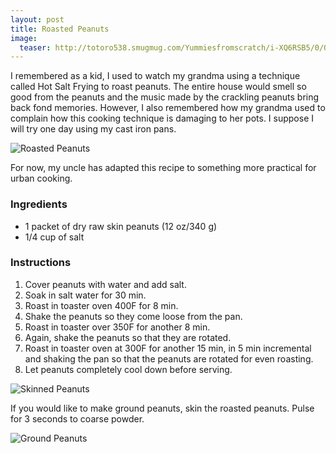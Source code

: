 ```yaml
---
layout: post
title: Roasted Peanuts
image:
  teaser: http://totoro538.smugmug.com/Yummiesfromscratch/i-XQ6RSB5/0/O/2014-09-05-roasted-peanuts-720x100.jpg
---
```


I remembered as a kid, I used to watch my grandma using a technique called Hot Salt Frying to roast peanuts. The entire house would smell so good from the peanuts and the music made by the crackling peanuts bring back fond memories. However, I also remembered how my grandma used to complain how this cooking technique is damaging to her pots. I suppose I will try one day using my cast iron pans.


![Roasted Peanuts][1]

For now, my uncle has adapted this recipe to something more practical for urban cooking. 

### Ingredients
- 1 packet of dry raw skin peanuts (12 oz/340 g)
- 1/4 cup of salt

### Instructions
1. Cover peanuts with water and add salt.
1. Soak in salt water for 30 min.
1. Roast in toaster oven 400F for 8 min.
1. Shake the peanuts so they come loose from the pan.
1. Roast in toaster over 350F for another 8 min.
1. Again, shake the peanuts so that they are rotated.
1. Roast in toaster oven at 300F for another 15 min, in 5 min incremental and shaking the pan so that the peanuts are rotated for even roasting.
1. Let peanuts completely cool down before serving.

![Skinned Peanuts][2]

If you would like to make ground peanuts, skin the roasted peanuts.
Pulse for 3 seconds to coarse powder.

![Ground Peanuts][3]

[1]: http://media.tumblr.com/5fb71a7cba6240d77054d07a78cbf91e/tumblr_inline_nbfxifXTd11sn7z7o.jpg
[2]: http://media.tumblr.com/f7275f2423ce0c00084b73b220bf8073/tumblr_inline_nbfxjtO5CN1sn7z7o.jpg
[3]: http://media.tumblr.com/eb3e7b5e0922c568386d6efaa802e4c1/tumblr_inline_nbfxk55cYV1sn7z7o.jpg

